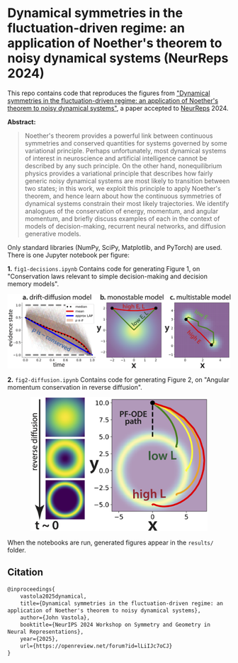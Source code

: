 # Dynamical symmetries in the fluctuation-driven regime: an application of Noether's theorem to noisy dynamical systems (NeurReps 2024)

This repo contains code that reproduces the figures from ["Dynamical symmetries in the fluctuation-driven regime: an application of Noether's theorem to noisy dynamical systems"](https://openreview.net/forum?id=lLiIJc7oCJ), a paper accepted to [NeurReps](https://www.neurreps.org) 2024. 

**Abstract:**
> Noether's theorem provides a powerful link between continuous symmetries and conserved quantities for systems governed by some variational principle. Perhaps unfortunately, most dynamical systems of interest in neuroscience and artificial intelligence cannot be described by any such principle. On the other hand, nonequilibrium physics provides a variational principle that describes how fairly generic noisy dynamical systems are most likely to transition between two states; in this work, we exploit this principle to apply Noether's theorem, and hence learn about how the continuous symmetries of dynamical systems constrain their most likely trajectories. We identify analogues of the conservation of energy, momentum, and angular momentum, and briefly discuss examples of each in the context of models of decision-making, recurrent neural networks, and diffusion generative models. 

Only standard libraries (NumPy, SciPy, Matplotlib, and PyTorch) are used. There is one Jupyter notebook per figure:

**1.** `fig1-decisions.ipynb` Contains code for generating Figure 1, on "Conservation laws relevant to simple decision-making and decision memory models".

<p align="center">
<img src="fig_decision.png" width="600"/></p>

**2.** `fig2-diffusion.ipynb` Contains code for generating Figure 2, on "Angular momentum conservation in reverse diffusion".

<p align="center">
<img src="fig_revdiff.png" width="400"/></p>

When the notebooks are run, generated figures appear in the `results/` folder.

## Citation

```
@inproceedings{
    vastola2025dynamical,
    title={Dynamical symmetries in the fluctuation-driven regime: an application of Noether's theorem to noisy dynamical systems},
    author={John Vastola},
    booktitle={NeurIPS 2024 Workshop on Symmetry and Geometry in Neural Representations},
    year={2025},
    url={https://openreview.net/forum?id=lLiIJc7oCJ}
}
```
